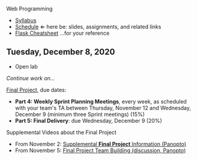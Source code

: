 Web Programming


- [Syllabus](syllabus.md)
- [Schedule](schedule.md)   &lArr; here be: slides, assignments, and related links
- [Flask Cheatsheet](flask-cheatsheet.md) ...for your reference

## Tuesday, December 8, 2020

- Open lab

*Continue work on…*

[Final Project](final-project/instructions.md), due dates:

- **Part 4: Weekly Sprint Planning Meetings**, every week, as scheduled with your team's TA between Thursday, November 12 and Wednesday, December 9 (minimum three Sprint meetings) (15%)
- **Part 5: Final Delivery**: due Wednesday, December 9 (20%)

Supplemental Videos about the Final Project

- From November 2: [Supplemental **Final Project** Information (Panopto)](https://rochester.hosted.panopto.com/Panopto/Pages/Viewer.aspx?id=f409e965-3255-49eb-997f-ac67012ed183)
- From November 5: [Final Project Team Building (discussion, Panopto)](https://rochester.hosted.panopto.com/Panopto/Pages/Viewer.aspx?id=109e0c0d-5f99-4068-b7fb-ac6b00e48404)

